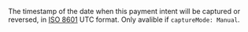 The timestamp of the date when this payment intent will be captured or reversed, in [ISO 8601](https://en.wikipedia.org/wiki/ISO_8601) UTC format.
Only avalible if `captureMode: Manual`.